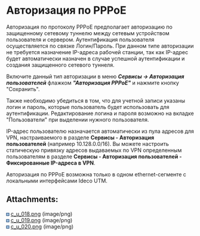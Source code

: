 # Авторизация по PPPoE

Авторизация по протоколу PPPoE предполагает авторизацию по защищенному
сетевому туннелю между сетевым устройством пользователя и сервером.
Аутентификация пользователя осуществляется по связке Логин/Пароль.
При данном типе авторизации не требуется назначение IP-адреса рабочей
станции, так как IP-адрес будет автоматически назначен в случае успешной
аутентификации и создания защищенного сетевого туннеля.

Включите данный тип авторизации в меню ***Сервисы -\> Авторизация
пользователей*** флажком ***"Авторизация PPPoE"*** и нажмите
кнопку "Сохранить".

Также необходимо убедиться в том, что для учетной записи указаны логин и
пароль, которые пользователь будет использовать для аутентификации.
Редактирование логина и пароля возможно на вкладке "Пользователи"
при выделении нужного пользователя.

IP-адрес пользователю назначается автоматически из пула адресов для VPN,
настраиваемого в разделе **Сервисы - Авторизация пользователей**
(например 10.128.0.0/16). Вы можете настроить статическую
привязку адресов выдаваемых по VPN определенным пользователям в
разделе **Сервисы - Авторизация пользователей - Фиксированные IP-адреса
в VPN**.

Авторизация по PPPoE возможна только в одном ethernet-сегменте с
локальными интерфейсами Ideco UTM.

<div class="pageSectionHeader">

## Attachments:

</div>

<div class="greybox" data-align="left">

![](images/icons/bullet_blue.gif)
[c\_u\_018.png](attachments/1278075/1441870.png) (image/png)  
![](images/icons/bullet_blue.gif)
[c\_u\_019.png](attachments/1278075/1441871.png) (image/png)  
![](images/icons/bullet_blue.gif)
[c\_u\_020.png](attachments/1278075/1441872.png) (image/png)  

</div>
